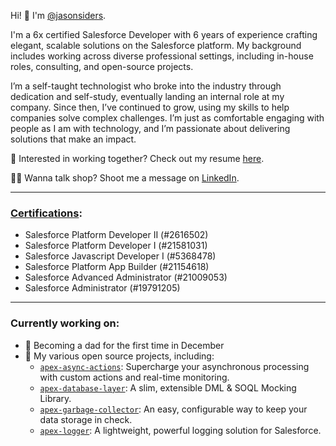 Hi! 👋 I'm [@jasonsiders](https://github.com/jasonsiders). 

I'm a 6x certified Salesforce Developer with 6 years of experience crafting elegant, scalable solutions on the Salesforce platform. My background includes working across diverse professional settings, including in-house roles, consulting, and open-source projects.

I’m a self-taught technologist who broke into the industry through dedication and self-study, eventually landing an internal role at my company. Since then, I’ve continued to grow, using my skills to help companies solve complex challenges. I’m just as comfortable engaging with people as I am with technology, and I’m passionate about delivering solutions that make an impact.

👔 Interested in working together? Check out my resume [here](https://registry.jsonresume.org/jasonsiders).

👨‍💻 Wanna talk shop? Shoot me a message on [LinkedIn](https://www.linkedin.com/in/jasonsiders/).

---

### [Certifications](https://trailhead.salesforce.com/en/credentials/certification-detail-print/?searchString=d6Cd87CnUTqjw9YKVrnqm/WHYLDW/ShTTiHL8kGwOzE3cUeuvgjWZSQQfZVVjmjZ):
- Salesforce Platform Developer II (#2616502) 
- Salesforce Platform Developer I (#21581031)
- Salesforce Javascript Developer I (#5368478)
- Salesforce Platform App Builder (#21154618)
- Salesforce Advanced Administrator (#21009053)
- Salesforce Administrator (#19791205)

---

### Currently working on:
- 👶 Becoming a dad for the first time in December
- 🤝 My various open source projects, including:
  - [`apex-async-actions`](https://github.com/jasonsiders/apex-async-actions): Supercharge your asynchronous processing with custom actions and real-time monitoring.
  - [`apex-database-layer`](https://github.com/jasonsiders/apex-database-layer): A slim, extensible DML & SOQL Mocking Library.
  - [`apex-garbage-collector`](https://github.com/jasonsiders/apex-garbage-collector): An easy, configurable way to keep your data storage in check.
  - [`apex-logger`](https://github.com/jasonsiders/apex-logger): A lightweight, powerful logging solution for Salesforce.
